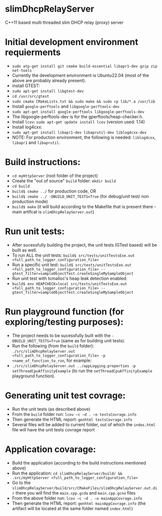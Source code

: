 # slimDhcpRelayServer
C++11 based multi threaded slim DHCP relay (proxy) server

# Initial development environment requierments
- `sudo atp-get install git cmake build-essential libapr1-dev gzip zip net-tools`
- Currently the development environment is Ubuntu22.04 (most of the above are probably already present).
- install GTEST: 
- `sudo apt-get install libgtest-dev`
- `cd /usr/src/gtest`
- `sudo cmake CMakeLists.txt && sudo make && sudo cp lib/*.a /usr/lib`
- Install `google-perftools` and `libgoogle-perftools-dev`
- `sudo apt-get install google-perftools libgoogle-perftools-dev`
- The libgoogle-perftools-dev is for the gperftools/heap-checker.h.
- Install `lcov`: `sudo apt-get update install lcov` (version used: 1.14)
- Install log4cxx:
- `sudo apt-get install libapr1-dev libaprutil-dev liblog4cxx-dev`
- NOTE: For production environment, the following is needed: `liblog4cxx`, `libapr1` and `libaprutil`.

# Build instructions:
- `cd myHttpServer` (root folder of the project)
- Create the "out of source" `build` folder: `mkdir build`
- `cd build`
- `build$ cmake ../` for production code, OR
- `build$ cmake ../ -DBUILD_UNIT_TESTS=True` (for debug/unit test/ non production mode)
- `build$ make` (it will build according to the Makefile that is present there - main artifcat is `slimDhcpRelayServer.out`)

# Run unit tests:
- After sucessfully building the project, the unit tests (GTest based) will be built as well.
- To run ALL the unit tests: `build$ src/tests/unitTestsExe.out <full_path_to_logger_configuration_file>`
- Run a specific unit test: `build$ src/tests/unitTestsExe.out <full_path_to_logger_configuration_file> --gtest_filter=sampleObjectTest.createSingleMySampleObject`
- Run unit test with tcmalloc's heap leak detection enabled: 
- `build$ env HEAPCHECK=local src/tests/unitTestsExe.out <full_path_to_logger_configuration_file> --gtest_filter=sampleObjectTest.createSingleMySampleObject`

# Run playground function (for exploring/testing purposes):
- The project needs to be sucessfully built with the `-DBUILD_UNIT_TESTS=True`  (same as for building unit tests).
- Run the following (from the `build` folder): `./src/slimDhcpRelayServer.out <full_path_to_logger_configuration_file> -p <name_of_function_to_run`, for example: 
- `./src/slimDhcpRelayServer.out ../appLogging.properties -p setThreadCpuAffinityExample` (to run the `setThreadCpuAffinityExample` playground function).

# Generating unit test covrage: 
- Run the unit tests (as described above)
- From the `build` folder run: `lcov –c –d . –o testsCovrage.info`
- Then generate the HTML report: `genhtml testsCovrage.info`
- Several files will be added to current folder, out of which the `index.html` file will have the unit tests covrage report

# Application covarage:
- Build the application (according to the build instructions mentioned above)
- Run the application: `cd slimDhcpRelayServer/build/ && .src/myHttpServer <full_path_to_logger_configuration_file>` 
- Go to the `slimDhcpRelayServer/build/src/CMakeFiles/slimDhcpRelayServer.out.dir` there you will find the `main.cpp.gcda` and `main.cpp.gcno` files
- From the above folder run: `lcov –c –d . –o mainAppCovrage.info`
- Then generate the HTML report: `genhtml mainAppCovrage.info` (the artifact will be located at the same folder named `index.html`)